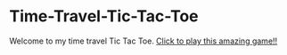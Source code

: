 # Time-Travel-Tic-Tac-Toe
Welcome to my time travel Tic Tac Toe. [Click to play this amazing game!!](https://vishal-raj-roy.github.io/Tic-Tac-Toe-with-Time-Travel/)
